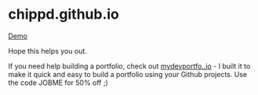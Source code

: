 # chippd.github.io
[Demo](https://chippd.github.io/)

Hope this helps you out.

If you need help building a portfolio, check out [mydevportfo..io](https://mydevportfol.io) - I built it to make it quick and easy to build a portfolio using your Github projects. 
Use the code JOBME for 50% off ;) 
